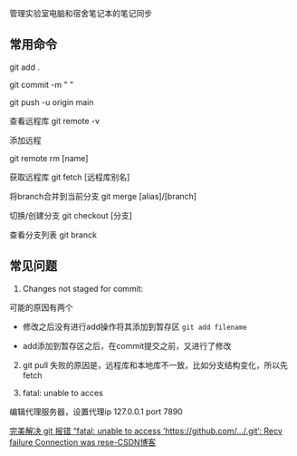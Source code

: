 管理实验室电脑和宿舍笔记本的笔记同步

## 常用命令

git add .

git commit -m " "

git push -u origin main

查看远程库
git remote -v

添加远程

git remote rm [name]

获取远程库
git fetch [远程库别名]   

将branch合并到当前分支
git merge [alias]/[branch]  

切换/创建分支
git checkout [分支] 

查看分支列表
git branck

## 常见问题

1. Changes not staged for commit:

可能的原因有两个

- 修改之后没有进行add操作将其添加到暂存区
  `git add filename`

- add添加到暂存区之后，在commit提交之前，又进行了修改

2. git pull 失败的原因是，远程库和本地库不一致，比如分支结构变化，所以先fetch

3. fatal: unable to acces

编辑代理服务器，设置代理ip 127.0.0.1 port 7890

[完美解决 git 报错 “fatal: unable to access ‘https://github.com/.../.git‘: Recv failure Connection was rese-CSDN博客](https://blog.csdn.net/qq_43546721/article/details/139506583)

